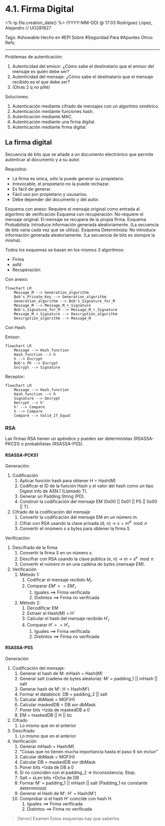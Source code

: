 # 4.1. Firma Digital
<% tp.file.creation_date() %> (YYYY-MM-DD) @ 17:03
Rodríguez López, Alejandro // UO281827

Tags:
	#showable
	Hecho en #EPI
	Sobre #Seguridad
	Para #Apuntes
	Otros:
	Refs:
 
<hr>

Problemas de autenticación:
1. Autenticidad del emisor: ¿Cómo sabe el destinatario que el emisor del mensaje es quién debe ser?
2. Autenticidad del mensaje: ¿Cómo sabe el destinatario que el mensaje recibido es el que debe ser?
3. (Otras 2 q no pillé)

Soluciones:
1. Autenticación mediante cifrado de mensajes con un algoritmo simétrico.
2. Autenticación meidante funciones hash.
3. Autenticación mediante MAC.
4. Autenticación mediante una firma digital.
5. Autenticación mediante firma digital.

## La firma digital

Secuencia de bits que se añade a un documento electrónico que permite autenticar al documento y a su autor.

Requisitos:

- La firma es única, sólo la puede generar su propietario.
- Irrevocable, el propietario no la puede rechazar.
- Es fácil de generar.
- Fácil uso por propietario y ususarios.
- Debe depender del documento y del autor.

Esquema con anexo: Requiere el mensaje original como entrada al algoritmo de verificación
Esquema con recuperación: No requiere el mensaje original. El mensaje se recupera de la propia firma.
Esquema Probabilista: Introduce información generada aleatoriamente. (La secuencia de bits varía cada vez que se utiliza).
Esquema Determinista: No introduce información generada aleatoriamente. (La secuencia de bits es siempre la misma).

Todos los esquemas se basan en los mismos 3 algoritmos:

- Firma
- asfd
- Recuperación

Con anexo:

```mermaid
flowchart LR
	Message_M --> Generation_algorithm
	Bob's_Private_Key --> Generation_algorithm
	Generation_algorithm --> Bob's_Signature_for_M
	Message_M --> Message_M_+_Signature
	Bob's_Signature_for_M --> Message_M_+_Signature
	Message_M_+_Signature --> Descryption_algorithm
	Descryption_algorithm --> Message_M
```

Con Hash:

Emisor:
```mermaid
flowchart LR
	Message --> Hash_function
	Hash_function --> h
	h --> Encrypt
	Bob's_PK --> Encrypt
	Encrypt --> Signature
```

Receptor:
```mermaid
flowchart LR
	Message --> Hash_function
	Hash_function --> h
	Signature --> Decrypt
	Decrypt --> h'
	h' --> Compare
	h --> Compare
	Compare --> Valid_If_Equal
```

### RSA

Las firmas RSA tienen un apéndice y pueden ser deterministas (RSASSA-PKCS1) o probabilistas (RSASSA-PSS).

#### RSASSA-PCKS1

Generación:

1. Codificación
	1. Aplicar función hash para obtener H = Hash(M)
	2. Codificar el ID de la función Hash y el valor del hash como un tipo Digest info de ASN.1 (Llamado T).
	3. Generar un Padding String (PD).
	4. Construir la codificación del mensaje EM (0x00 || 0x01 || PS || 0x00 || T).
2. Cifrado de la codificación del mensaje
	1. Convertir la codificación del mensaje EM en un número m.
	2. Cifrar con RSA usando la clave privada (d, n) -> $s = m^d \mod n$
	3. Convertir el nnúmero $s$ a bytes para obtener la firma S

Verificación:

1. Descifrado de la firma
	1. Convertir la firma S en un número $s$.
	2. Descifrar con RSA usando la clave pública (e, n) -> $m = s^e \mod n$
	3. Convertir el número $m$ en una cadena de bytes (mensaje EM).
2. Verificación
	1. Método 1:
		1. Codificar el mensaje recibdo $M_r$.
		2. Comparar $EM' == EM'_r$
			1. Iguales ==> Firma verificada
			2. Distintos ==> Firma no verificada
	2. Método 2:
		1. Decodificar EM
		2. Extraer el Hash(M) = H'
		3. Calcular el hash del mensaje recibido $H'_r$
		4. Comparar $H' == H'_r$
			1. Iguales ==> Firma verificada
			2. Distintos ==> Firma no verificada

#### RSASSA-PSS

Generación

1. Codificación del mensaje:
	1. Generar el hash de M: mHash = Hash(M)
	2. Generar salt (cadena de bytes aleatoria): M' = padding_1 || mHash || salt
	3. Generar hash de M': H = Hash(M')
	4. Formar el datablock: DB = padding_2 || salt
	5. Calcular dbMask = MGF(H)
	6. Calcular maskedDB = DB xor dbMask
	7. Poner bits +Izda de maskedDB a 0
	8. EM = maskedDB || H || bc
2. Cifrado
	1. Lo mismo que en el anterior
3. Descifrado
	1. Lo mismo que en el anterior
4. Verificación
	1. Generar mHash = Hash(M)
	2. "Cosas que no tienen mucha importancia hasta el paso 6 sin incluir"
	3. Calcular dbMask = MGF(H)
	4. Calcular DB = maskedDB xor dbMask
	5. Poner bits +Izda de DB a 0
	6. Si no coinciden con el padding_2 => Inconsistencia; Stop;
	7. Salt = sLen bits +Dcha de DB
	8. Formar M' = padding_1 || mHash || salt (Padding_1 es constante determinista)
	9. Generar el Hash de M': H' = Hash(M')
	10. Comprobar si el hash H' coincide con hash H.
		1. Iguales ==> Firma verificada
		2. Distintos ==> Firma no verificada

> [!error] Examen
> Estos esquemas hay que saberlos

 